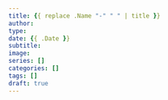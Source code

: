 ```yaml
---
title: {{ replace .Name "-" " " | title }}
author:
type:
date: {{ .Date }}
subtitle:
image:
series: []
categories: []
tags: []
draft: true
---
```

